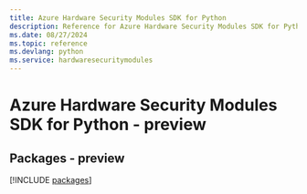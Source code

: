 ```yaml
---
title: Azure Hardware Security Modules SDK for Python
description: Reference for Azure Hardware Security Modules SDK for Python
ms.date: 08/27/2024
ms.topic: reference
ms.devlang: python
ms.service: hardwaresecuritymodules
---
```

# Azure Hardware Security Modules SDK for Python - preview
## Packages - preview
[!INCLUDE [packages](hardware-security-modules-index.md)]